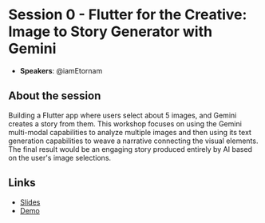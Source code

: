 # Session 0 - Flutter for the Creative: Image to Story Generator with Gemini


- **Speakers**: @iamEtornam

## About the session
Building a Flutter app where users select about 5 images, and Gemini creates a story from them. This workshop focuses on using the Gemini multi-modal capabilities to analyze multiple images and then using its text generation capabilities to weave a narrative connecting the visual elements. The final result would be an engaging story produced entirely by AI based on the user's image selections.

## Links
- [Slides]()
- [Demo]()